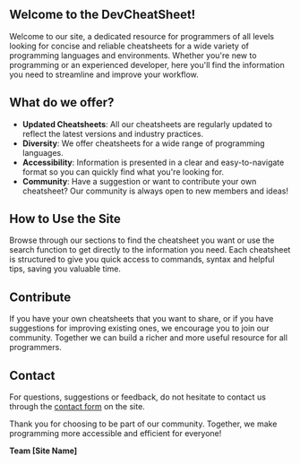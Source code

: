 ## Welcome to the DevCheatSheet!

Welcome to our site, a dedicated resource for programmers of all levels looking for concise and reliable cheatsheets for a wide variety of programming languages and environments. Whether you're new to programming or an experienced developer, here you'll find the information you need to streamline and improve your workflow.

## What do we offer?

- **Updated Cheatsheets**: All our cheatsheets are regularly updated to reflect the latest versions and industry practices.
- **Diversity**: We offer cheatsheets for a wide range of programming languages.
- **Accessibility**: Information is presented in a clear and easy-to-navigate format so you can quickly find what you're looking for.
- **Community**: Have a suggestion or want to contribute your own cheatsheet? Our community is always open to new members and ideas!

## How to Use the Site

Browse through our sections to find the cheatsheet you want or use the search function to get directly to the information you need. Each cheatsheet is structured to give you quick access to commands, syntax and helpful tips, saving you valuable time.

## Contribute

If you have your own cheatsheets that you want to share, or if you have suggestions for improving existing ones, we encourage you to join our community. Together we can build a richer and more useful resource for all programmers.

## Contact

For questions, suggestions or feedback, do not hesitate to contact us through the [contact form](#) on the site.

Thank you for choosing to be part of our community. Together, we make programming more accessible and efficient for everyone!

**Team [Site Name]**
